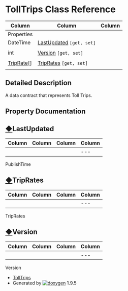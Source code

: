 # TollTrips Class Reference

| Column | Column | Column |
| --- | --- | --- |
 | Properties |  | 
 | DateTime | [LastUpdated](class_toll_trips.html#a9f2b25c3c092517b34a623806624d9e0) `[get, set]` | 
 |  |  | 
 | int | [Version](class_toll_trips.html#afa7c91f282dec16765f2a15acd024a39) `[get, set]` | 
 |  |  | 
 | [TripRate](class_trip_rate.html)[] | [TripRates](class_toll_trips.html#ad7ef3c70e82619a886f6c985faafce73) `[get, set]` | 
 |  |  | 


## Detailed Description

A data contract that represents Toll Trips.

## Property Documentation

## [◆](#a9f2b25c3c092517b34a623806624d9e0)LastUpdated

| Column | Column | Column | Column |
| --- | --- | --- | --- |
 |  |  |  | --- |  | DateTime TollTrips.LastUpdated |  | getset | 


PublishTime

## [◆](#ad7ef3c70e82619a886f6c985faafce73)TripRates

| Column | Column | Column | Column |
| --- | --- | --- | --- |
 |  |  |  | --- |  | [TripRate](class_trip_rate.html) [] TollTrips.TripRates |  | getset | 


TripRates

## [◆](#afa7c91f282dec16765f2a15acd024a39)Version

| Column | Column | Column | Column |
| --- | --- | --- | --- |
 |  |  |  | --- |  | int TollTrips.Version |  | getset | 


Version

* [TollTrips](class_toll_trips.html)
* Generated by [![doxygen](doxygen.svg)](https://www.doxygen.org/index.html) 1.9.5
